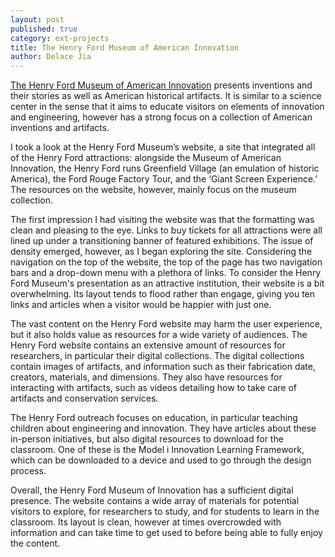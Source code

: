 ```yaml
---
layout: post
published: true
category: ext-projects
title: The Henry Ford Museum of American Innovation
author: Delace Jia
---
```

[The Henry Ford Museum of American Innovation](https://www.thehenryford.org/) presents inventions and their stories as well as American historical artifacts. It is similar to a science center in the sense that it aims to educate visitors on elements of innovation and engineering, however has a strong focus on a collection of American inventions and artifacts. 

I took a look at the Henry Ford Museum’s website, a site that integrated all of the Henry Ford attractions: alongside the Museum of American Innovation, the Henry Ford runs Greenfield Village (an emulation of historic America), the Ford Rouge Factory Tour, and the ‘Giant Screen Experience.’ The resources on the website, however, mainly focus on the museum collection. 

The first impression I had visiting the website was that the formatting was clean and pleasing to the eye. Links to buy tickets for all attractions were all lined up under a transitioning banner of featured exhibitions. The issue of density emerged, however, as I began exploring the site. Considering the navigation on the top of the website, the top of the page has two navigation bars and a drop-down menu with a plethora of links. To consider the Henry Ford Museum's presentation as an attractive institution, their website is a bit overwhelming. Its layout tends to flood rather than engage, giving you ten links and articles when a visitor would be happier with just one.

The vast content on the Henry Ford website may harm the user experience, but it also holds value as resources for a wide variety of audiences. The Henry Ford website contains an extensive amount of resources for researchers, in particular their digital collections. The digital collections contain images of artifacts, and information such as their fabrication date, creators, materials, and dimensions. They also have resources for interacting with artifacts, such as videos detailing how to take care of artifacts and conservation services.

The Henry Ford outreach focuses on education, in particular teaching children about engineering and innovation. They have articles about these in-person initiatives, but also digital resources to download for the classroom. One of these is the Model i Innovation Learning Framework, which can be downloaded to a device and used to go through the design process.

Overall, the Henry Ford Museum of Innovation has a sufficient digital presence. The website contains a wide array of materials for potential visitors to explore, for researchers to study, and for students to learn in the classroom. Its layout is clean, however at times overcrowded with information and can take time to get used to before being able to fully enjoy the content. 